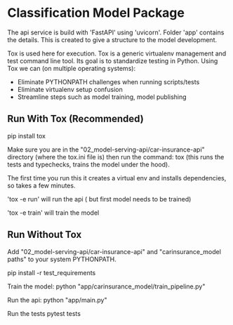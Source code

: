 # Classification Model Package
The api service is build with 'FastAPI' using 'uvicorn'.
Folder 'app' contains the details. This is created to give a structure to the model development.

Tox is used here for execution.
Tox is a generic virtualenv management and test command line tool. Its goal is to standardize testing in Python.
Using Tox we can (on multiple operating systems):
 - Eliminate PYTHONPATH challenges when running scripts/tests
 - Eliminate virtualenv setup confusion
 - Streamline steps such as model training, model publishing

## Run With Tox (Recommended)
pip install tox

Make sure you are in the "02_model-serving-api/car-insurance-api" directory (where the tox.ini file is) 
then run the command: tox (this runs the tests and typechecks, trains the model under the hood). 

The first time you run this it creates a virtual env and installs dependencies, so takes a few minutes.

'tox -e run' will run the api ( but first model needs to be trained)

'tox -e train' will train the model 

## Run Without Tox
Add "02_model-serving-api/car-insurance-api" and "carinsurance_model paths" to your system PYTHONPATH.

pip install -r test_requirements

Train the model: python "app/carinsurance_model/train_pipeline.py"

Run the api: python "app/main.py"

Run the tests pytest tests
